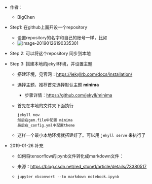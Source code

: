 - 作者：

  - BigChen
- Step1: 在github上面开设一个repository
  - 设置repository的名字和自己的账号一样，比如
  - ![image-20190126190335301](https://ws2.sinaimg.cn/large/006tNc79gy1fzk7oiptk0j30av02jjrc.jpg)

- Step 2: 可以将这个repository 同步到本地

- Step 3: 搭建本地的jekyll环境，并设置主题

  - 搭建环境，见官网：<https://jekyllrb.com/docs/installation/>

  - 选择主题，推荐首先选择默认主题 **minima** 

    - 步骤详情：<https://github.com/jekyll/minima>

  - 首先在本地的文件夹下面执行

    ```
    jekyll new 
    然后在gem.file中配置 minima
    最后在_config.yml中配置theme
    ```

  - 这样一个最小本地环境就搭建好了。可以用 `jekyll serve` 来执行了



- 2019-01-26 补充

  - 如何将tensorflow的ipynb文件转化成markdown文件：

  - 来源：<https://blog.csdn.net/red_stone1/article/details/73380517>

  - ```
    jupyter nbconvert --to markdown notebook.ipynb
    ```

    